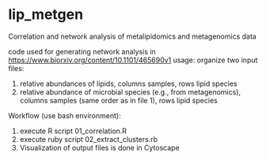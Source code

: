 # lip_metgen
Correlation and network analysis of metalipidomics and metagenomics data

code used for generating network analysis in https://www.biorxiv.org/content/10.1101/465690v1
usage:
organize two input files:
1. relative abundances of lipids, columns samples, rows lipid species
2. relative abundance of microbial species (e.g., from metagenomics), columns samples (same order as in file 1), rows lipid species

Workflow (use bash environment):
1. execute R script 01_correlation.R
2. execute ruby script 02_extract_clusters.rb
3. Visualization of output files is done in Cytoscape
